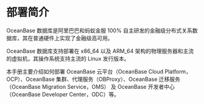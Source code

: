 部署简介 
=========================

OceanBase 数据库是阿里巴巴和蚂蚁金服 100% 自主研发的金融级分布式关系数据库，其在普通硬件上实现了金融级高可用。

OceanBase 数据库支持部署在 x86_64 以及 ARM_64 架构的物理服务器和主流的虚拟机，其操作系统支持主流的 Linux 发行版本。

本手册主要介绍如何部署 OceanBase 云平台（OceanBase Cloud Platform，OCP）、OceanBase 集群、代理服务（OBProxy）、OceanBase 迁移服务（OceanBase Migration Service，OMS） 及 OceanBase 开发者中心（OceanBase Developer Center，ODC）等。

